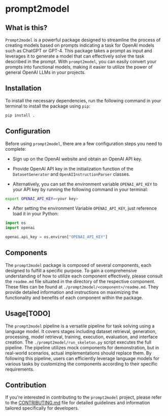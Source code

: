 # prompt2model

## What is this?

`Prompt2model` is a powerful package designed
to streamline the process of creating models
based on prompts indicating a task for OpenAI
models such as ChatGPT
or GPT-4. This package takes a prompt
as input and leverages it to generate a model
that can effectively solve the task described
in the prompt. With `prompt2model`, you can
easily convert your prompts into functional
models, making it easier to utilize the
power of general OpenAI LLMs in your projects.

## Installation

To install the necessary dependencies,
run the following command in your terminal
to install the package using `pip`:

```bash
pip install .
```

## Configuration

Before using `prompt2model`, there are a
few configuration steps you need to complete:

- Sign up on the OpenAI website and obtain an
OpenAI API key.

- Provide OpenAI API key in the
 initialization function of the
   `DatasetGenerator` and `OpenAIInstructionParser`
  classes.
  
- Alternatively, you can set
  the environment variable
   `OPENAI_API_KEY` to your API key by running
  the following command in your terminal:

```bash
export OPENAI_API_KEY=<your key>
```

- After setting the environment
 Variable `OPENAI_API_KEY`, just
  reference  load it in your Python:

```python
import os
import openai

openai.api_key = os.environ["OPENAI_API_KEY"]
```

## Components

The `prompt2model` package is composed
of several components, each designed
to fulfill a specific purpose. To gain
a comprehensive understanding of how to
utilize each component effectively,
please consult the `readme.md` file
situated in the directory of the respective
component. These files can be found at
`./prompt2model/<component>/readme.md`.
They provide detailed information and
instructions on maximizing the
functionality and benefits of each
component within the package.

## Usage[TODO]

The `prompt2model` pipeline is a versatile
pipeline for task solving using a language
model. It covers stages including dataset retrieval,
generation, processing, model retrieval,
training, execution, evaluation, and
interface creation. The
`./prompt2model/run_skeleton.py`
script executes the full pipeline.
The pipeline utilizes
mock components for demonstration, but
in real-world scenarios, actual implementations
should replace them. By following
this pipeline, users can efficiently
leverage language models for various tasks
by customizing the components according to
their specific requirements.

## Contribution

If you're interested in contributing
to the `prompt2model` project, please
refer to the [CONTRIBUTING.md](CONTRIBUTING.md)
file for detailed guidelines and
information tailored specifically
for developers.
